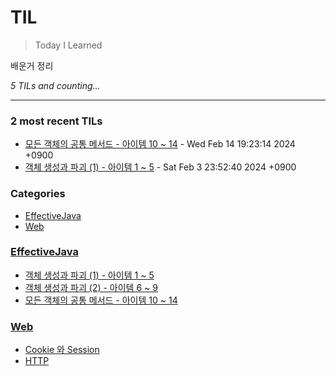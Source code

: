 # TIL
> Today I Learned

배운거 정리


_5 TILs and counting..._

---

### 2 most recent TILs

- [모든 객체의 공통 메서드 - 아이템 10 ~ 14](EffectiveJava/ItemTenToFour.md) - Wed Feb 14 19:23:14 2024 +0900
- [객체 생성과 파괴 (1) - 아이템 1 ~ 5](EffectiveJava/ItemOneToFive.md) - Sat Feb 3 23:52:40 2024 +0900

### Categories

- [EffectiveJava](#EffectiveJava)
- [Web](#Web)

### [EffectiveJava](#EffectiveJava)
- [객체 생성과 파괴 (1) - 아이템 1 ~ 5](EffectiveJava/ItemOneToFive.md)
- [객체 생성과 파괴 (2) - 아이템 6 ~ 9](EffectiveJava/ItemSixToNine.md)
- [모든 객체의 공통 메서드 - 아이템 10 ~ 14](EffectiveJava/ItemTenToFour.md)

### [Web](#Web)
- [Cookie 와 Session](Web/C&S.md)
- [HTTP](Web/http.md)

[1]: https://simonwillison.net/2020/Apr/20/self-rewriting-readme/
[2]: https://github.com/jbranchaud/til

